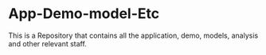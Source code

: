 # App-Demo-model-Etc
This is a Repository that contains all the application, demo, models, analysis and other relevant staff.
